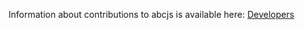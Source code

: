 Information about contributions to abcjs is available here: [Developers](https://paulrosen.github.io/abcjs/developers/pull-requests.html)
